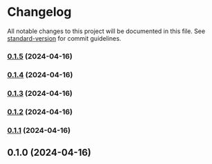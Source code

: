 # Changelog

All notable changes to this project will be documented in this file. See [standard-version](https://github.com/conventional-changelog/standard-version) for commit guidelines.

### [0.1.5](https://github.com/feryardiant/sendgrid-inbound-parser/compare/v0.1.4...v0.1.5) (2024-04-16)

### [0.1.4](https://github.com/feryardiant/sendgrid-inbound-parser/compare/v0.1.3...v0.1.4) (2024-04-16)

### [0.1.3](https://github.com/feryardiant/sendgrid-inbound-parser/compare/v0.1.2...v0.1.3) (2024-04-16)

### [0.1.2](https://github.com/feryardiant/sendgrid-inbound-parser/compare/v0.1.1...v0.1.2) (2024-04-16)

### [0.1.1](https://github.com/feryardiant/sendgrid-inbound-parser/compare/v0.1.0...v0.1.1) (2024-04-16)

## 0.1.0 (2024-04-16)
